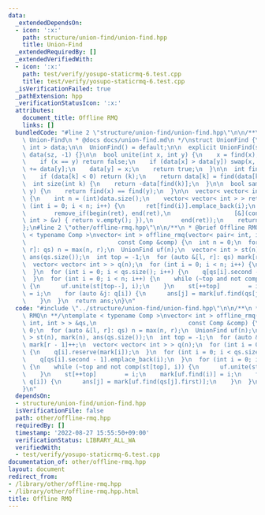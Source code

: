 ```yaml
---
data:
  _extendedDependsOn:
  - icon: ':x:'
    path: structure/union-find/union-find.hpp
    title: Union-Find
  _extendedRequiredBy: []
  _extendedVerifiedWith:
  - icon: ':x:'
    path: test/verify/yosupo-staticrmq-6.test.cpp
    title: test/verify/yosupo-staticrmq-6.test.cpp
  _isVerificationFailed: true
  _pathExtension: hpp
  _verificationStatusIcon: ':x:'
  attributes:
    document_title: Offline RMQ
    links: []
  bundledCode: "#line 2 \"structure/union-find/union-find.hpp\"\n\n/**\n * @brief\
    \ Union-Find\n * @docs docs/union-find.md\n */\nstruct UnionFind {\n  vector<\
    \ int > data;\n\n  UnionFind() = default;\n\n  explicit UnionFind(size_t sz):\
    \ data(sz, -1) {}\n\n  bool unite(int x, int y) {\n    x = find(x), y = find(y);\n\
    \    if (x == y) return false;\n    if (data[x] > data[y]) swap(x, y);\n    data[x]\
    \ += data[y];\n    data[y] = x;\n    return true;\n  }\n\n  int find(int k) {\n\
    \    if (data[k] < 0) return (k);\n    return data[k] = find(data[k]);\n  }\n\n\
    \  int size(int k) {\n    return -data[find(k)];\n  }\n\n  bool same(int x, int\
    \ y) {\n    return find(x) == find(y);\n  }\n\n  vector< vector< int > > groups()\
    \ {\n    int n = (int)data.size();\n    vector< vector< int > > ret(n);\n    for\
    \ (int i = 0; i < n; i++) {\n      ret[find(i)].emplace_back(i);\n    }\n    ret.erase(\n\
    \        remove_if(begin(ret), end(ret),\n                  [&](const vector<\
    \ int > &v) { return v.empty(); }),\n        end(ret));\n    return ret;\n  }\n\
    };\n#line 2 \"other/offline-rmq.hpp\"\n\n/**\n * @brief Offline RMQ\n **/\ntemplate\
    \ < typename Comp >\nvector< int > offline_rmq(vector< pair< int, int > > &qs,\n\
    \                          const Comp &comp) {\n  int n = 0;\n  for (auto &[l,\
    \ r]: qs) n = max(n, r);\n  UnionFind uf(n);\n  vector< int > st(n), mark(n),\
    \ ans(qs.size());\n  int top = -1;\n  for (auto &[l, r]: qs) mark[r - 1]++;\n\
    \  vector< vector< int > > q(n);\n  for (int i = 0; i < n; i++) {\n    q[i].reserve(mark[i]);\n\
    \  }\n  for (int i = 0; i < qs.size(); i++) {\n    q[qs[i].second - 1].emplace_back(i);\n\
    \  }\n  for (int i = 0; i < n; i++) {\n    while (~top and not comp(st[top], i))\
    \ {\n      uf.unite(st[top--], i);\n    }\n    st[++top]        = i;\n    mark[uf.find(i)]\
    \ = i;\n    for (auto &j: q[i]) {\n      ans[j] = mark[uf.find(qs[j].first)];\n\
    \    }\n  }\n  return ans;\n}\n"
  code: "#include \"../structure/union-find/union-find.hpp\"\n\n/**\n * @brief Offline\
    \ RMQ\n **/\ntemplate < typename Comp >\nvector< int > offline_rmq(vector< pair<\
    \ int, int > > &qs,\n                          const Comp &comp) {\n  int n =\
    \ 0;\n  for (auto &[l, r]: qs) n = max(n, r);\n  UnionFind uf(n);\n  vector< int\
    \ > st(n), mark(n), ans(qs.size());\n  int top = -1;\n  for (auto &[l, r]: qs)\
    \ mark[r - 1]++;\n  vector< vector< int > > q(n);\n  for (int i = 0; i < n; i++)\
    \ {\n    q[i].reserve(mark[i]);\n  }\n  for (int i = 0; i < qs.size(); i++) {\n\
    \    q[qs[i].second - 1].emplace_back(i);\n  }\n  for (int i = 0; i < n; i++)\
    \ {\n    while (~top and not comp(st[top], i)) {\n      uf.unite(st[top--], i);\n\
    \    }\n    st[++top]        = i;\n    mark[uf.find(i)] = i;\n    for (auto &j:\
    \ q[i]) {\n      ans[j] = mark[uf.find(qs[j].first)];\n    }\n  }\n  return ans;\n\
    }\n"
  dependsOn:
  - structure/union-find/union-find.hpp
  isVerificationFile: false
  path: other/offline-rmq.hpp
  requiredBy: []
  timestamp: '2022-08-27 15:55:50+09:00'
  verificationStatus: LIBRARY_ALL_WA
  verifiedWith:
  - test/verify/yosupo-staticrmq-6.test.cpp
documentation_of: other/offline-rmq.hpp
layout: document
redirect_from:
- /library/other/offline-rmq.hpp
- /library/other/offline-rmq.hpp.html
title: Offline RMQ
---
```

